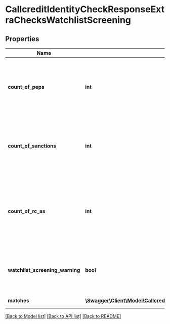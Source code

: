 # CallcreditIdentityCheckResponseExtraChecksWatchlistScreening

## Properties
Name | Type | Description | Notes
------------ | ------------- | ------------- | -------------
**count_of_peps** | **int** | Count of potential matches where risk indicator &#x3D; PEP (Politically Exposed Person) | 
**count_of_sanctions** | **int** | Count of potential matches where risk indicator &#x3D; RCA (Relative or Close Associate) | 
**count_of_rc_as** | **int** | Count of potential matches where risk indicator &#x3D; Sanction (Individual has a sanction against them) | 
**watchlist_screening_warning** | **bool** | True if any of the risk indicators counts above are greater than zero | [optional] 
**matches** | [**\Swagger\Client\Model\CallcreditIdentityCheckResponseExtraChecksWatchlistScreeningMatches[]**](CallcreditIdentityCheckResponseExtraChecksWatchlistScreeningMatches.md) | Matched records | 

[[Back to Model list]](../README.md#documentation-for-models) [[Back to API list]](../README.md#documentation-for-api-endpoints) [[Back to README]](../README.md)


